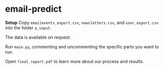 # email-predict

**Setup**
Copy `emailevents_export.csv`, `newsletters.csv`, and `user_export.csv` into the folder `a_input`.

The data is available on request.

Run `main.py`, commenting and uncommenting the specific parts you want to run.

Open `final_report.pdf` to learn more about our process and results.
